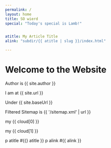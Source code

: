 ```yaml
---
permalink: /
layout: home
title: SO wierd
special: "Today's special is Lamb!"


atitle: My Article Title
alink: "subdir/{{ atitle | slug }}/index.html"

---
```


# Welcome to the Website

Author is {{ site.author }}

I am at {{ site.url }}

Under {{ site.baseUrl }}

Filtered Sitemap is {{ '/sitemap.xml' | url }}

my {{ cloud[0] }}

my {{ cloud[1] }}


p atitle #{{} atitle }}
p alink #{{ alink }}
